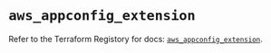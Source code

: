 # `aws_appconfig_extension`

Refer to the Terraform Registory for docs: [`aws_appconfig_extension`](https://registry.terraform.io/providers/hashicorp/aws/5.19.0/docs/resources/appconfig_extension).
